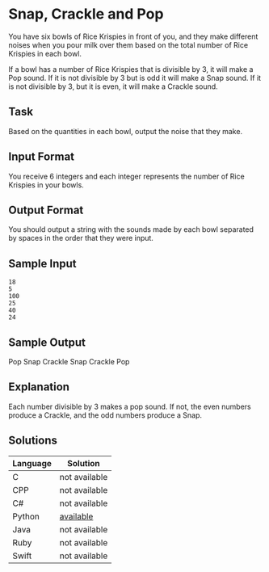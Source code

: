 # Snap, Crackle and Pop
You have six bowls of Rice Krispies in front of you, and they make different noises when you pour milk over them based on the total number of Rice Krispies in each bowl.

If a bowl has a number of Rice Krispies that is divisible by 3, it will make a Pop sound. If it is not divisible by 3 but is odd it will make a Snap sound.  If it is not divisible by 3, but it is even, it will make a Crackle sound.

## Task
Based on the quantities in each bowl, output the noise that they make.

## Input Format
You receive 6 integers and each integer represents the number of Rice Krispies in your bowls.

## Output Format
You should output a string with the sounds made by each bowl separated by spaces in the order that they were input.

## Sample Input
```
18
5
100
25
40
24
```

## Sample Output
Pop Snap Crackle Snap Crackle Pop

## Explanation
Each number divisible by 3 makes a pop sound. If not, the even numbers produce a Crackle, and the odd numbers produce a Snap.

## Solutions

Language | Solution
---------|---------
C | not available
CPP | not available
C# | not available
Python | [available](https://raw.githubusercontent.com/chankruze/challenges/master/sololearn/SCP/SCP.py)
Java | not available
Ruby | not available
Swift | not available
